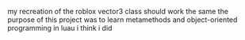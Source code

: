 my recreation of the roblox vector3 class
should work the same
the purpose of this project was to learn metamethods and object-oriented programming in luau
i think i did

